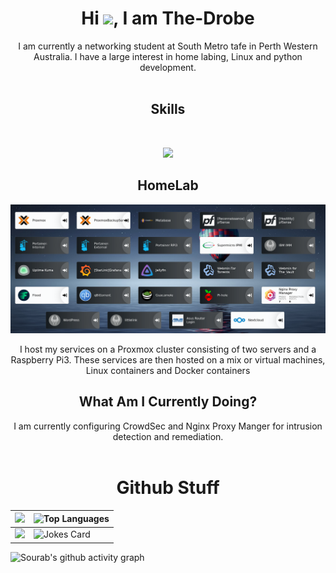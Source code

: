 
<!--
**The-Drobe/The-Drobe** is a ✨ _special_ ✨ repository because its `README.md` (this file) appears on your GitHub profile.

Here are some ideas to get you started:

- 🔭 I’m currently working on ...
- 🌱 I’m currently learning ...
- 👯 I’m looking to collaborate on ...
- 🤔 I’m looking for help with ...
- 💬 Ask me about ...
- 📫 How to reach me: ...
- 😄 Pronouns: ...
- ⚡ Fun fact: ...
-->


<h1 align="center">Hi <img src="https://media.giphy.com/media/hvRJCLFzcasrR4ia7z/giphy.gif" width="30">, I am The-Drobe</h1>
<div align="center">I am currently a networking student at South Metro tafe in Perth Western Australia. I have a large interest in home labing, Linux and python development.
</div>
<br>
<h2 align="center">Skills</h2>
<br>
<!--https://github.com/tandpfun/skill-icons#readme-->
<p align="center">
  <a href="https://skillicons.dev">
    <img src="https://skillicons.dev/icons?i=git,docker,bash,cloudflare,flask,github,html,linux,md,raspberrypi,vscode,wordpress,py,discord,selenium,azure&perline=20" />
  </a>
</p>


<h2 align="center">HomeLab</h2>

![HomeLabDash](img/HomeLabDash.png)
<div align="center">
I host my services on a Proxmox cluster consisting of two servers and a Raspberry Pi3. These services are then hosted on a mix or virtual machines, Linux containers and Docker containers
</div>


<h2 align="center">What Am I Currently Doing?</h2>
<div align="center">
I am currently configuring CrowdSec and Nginx Proxy Manger for intrusion detection and remediation.
</div>
<br>
<h1 align="center">Github Stuff</h1>

| ![](https://github-readme-stats.vercel.app/api?username=The-Drobe&show_icons=true&bg_color=45,fc00ff,00dbde&title_color=fff&text_color=fff) | ![Top Languages](https://github-readme-stats.vercel.app/api/top-langs/?username=The-Drobe) |
| --- | --- |
| ![](https://github-readme-streak-stats.herokuapp.com/?user=The-Drobe) | ![Jokes Card](https://readme-jokes.vercel.app/api) |

![Sourab's github activity graph](https://activity-graph.herokuapp.com/graph?username=The-Drobe&theme=react-dark&hide_border=true&area=true&bg_color=9842f5)